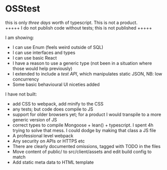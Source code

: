 # OSStest
this is only *three days* worth of typescript.  This is not a product.  
+++++ I do not publish code without tests; this is not published +++++

I am showing:
* I can use Enum (feels weird outside of SQL)
* I can use interfaces and types
* I can use basic React 
* I have a reason to use a generic type (not been in a situation where those would help previously)
* I extended to include a *test API*, which manipulates static JSON, NB: low concurrency
* Some basic behavioural UI niceties added

I have not built:
* add CSS to webpack, add minify to the CSS
* any tests; but code does compile to JS
* support for older browsers yet; for a product I would transpile to a more generic version of JS
* correct types to compile Mongoose + lean() + typescript.  I spent 4h trying to solve that mess.  I could dodge by making that class a JS file
* A professional level webpack
* Any security on APIs or HTTPS etc
* There are clearly documented omissions, tagged with TODO in the files
* Move content of public/  to src/client/assets and edit build config to match
* Add static meta data to HTML template

